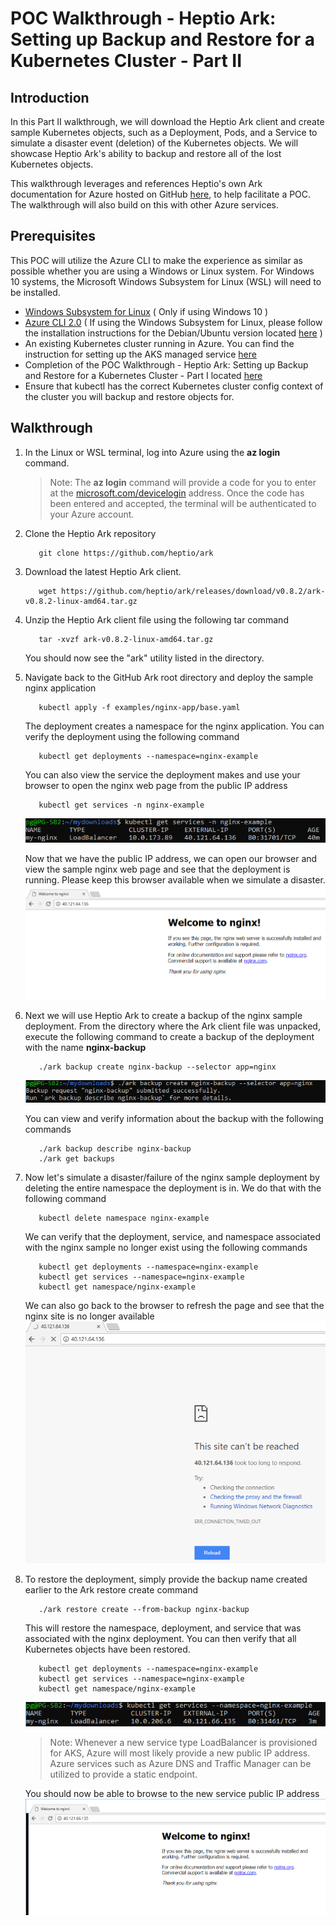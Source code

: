 # POC Walkthrough - Heptio Ark: Setting up Backup and Restore for a Kubernetes Cluster - Part II

## Introduction
In this Part II walkthrough, we will download the Heptio Ark client and create sample Kubernetes objects, such as a Deployment, Pods, and a Service to simulate a disaster event (deletion) of the Kubernetes objects. We will showcase Heptio Ark's ability to backup and restore all of the lost Kubernetes objects.

This walkthrough leverages and references Heptio's own Ark documentation for Azure hosted on GitHub [here](https://heptio.github.io/ark/v0.8.1/index.html), to help facilitate a POC. The walkthrough will also build on this with other Azure services.

## Prerequisites
This POC will utilize the Azure CLI to make the experience as similar as possible whether you are using a Windows or Linux system. For Windows 10 systems, the Microsoft Windows Subsystem for Linux (WSL) will need to be installed. 
* [Windows Subsystem for Linux](https://docs.microsoft.com/en-us/windows/wsl/install-win10) ( Only if using Windows 10 )
* [Azure CLI 2.0](https://docs.microsoft.com/en-us/cli/azure/install-azure-cli?view=azure-cli-latest) ( If using the Windows Subsystem for Linux, please follow the installation instructions for the Debian/Ubuntu version located [here](https://docs.microsoft.com/en-us/cli/azure/install-azure-cli-apt?view=azure-cli-latest) )
* An existing Kubernetes cluster running in Azure. You can find the instruction for setting up the AKS managed service [here](https://github.com/Azure/fta-internalbusinessapps/blob/master/appmodernization/containers/articles/acs-aks-managed-deployment.md)
* Completion of the POC Walkthrough - Heptio Ark: Setting up Backup and Restore for a Kubernetes Cluster - Part I located [here](https://github.com/Azure/fta-internalbusinessapps/blob/master/appmodernization/containers/articles/heptio-ark-kubernestes-setup.md)
* Ensure that kubectl has the correct Kubernetes cluster config context of the cluster you will backup and restore objects for.


## Walkthrough
1. In the Linux or WSL terminal, log into Azure using the **az login** command.

   > Note: The **az login** command will provide a code for you to enter at the [microsoft.com/devicelogin](https://microsoft.com/devicelogin) address. Once the code has been entered and accepted, the terminal will be authenticated to your Azure account.
2. Clone the Heptio Ark repository 
   ```
      git clone https://github.com/heptio/ark      
   ```
3. Download the latest Heptio Ark client. 
   ```
      wget https://github.com/heptio/ark/releases/download/v0.8.2/ark-v0.8.2-linux-amd64.tar.gz
   ```
4. Unzip the Heptio Ark client file using the following tar command
   ```
      tar -xvzf ark-v0.8.2-linux-amd64.tar.gz
   ```
   You should now see the "ark" utility listed in the directory.
5. Navigate back to the GitHub Ark root directory and deploy the sample nginx application
   ```
      kubectl apply -f examples/nginx-app/base.yaml
   ```
   The deployment creates a namespace for the nginx application. You can verify the deployment using the following command
   ```
      kubectl get deployments --namespace=nginx-example
   ```
   You can also view the service the deployment makes and use your browser to open the nginx web page from the public IP address
   ```
      kubectl get services -n nginx-example
   ```
   ![Screenshot](images/heptio-ark-kubernestes-backup/heptio-ark-view-example-service.png)
   
   Now that we have the public IP address, we can open our browser and view the sample nginx web page and see that the deployment is running. Please keep this browser available when we simulate a disaster.
   ![Screenshot](images/heptio-ark-kubernestes-backup/heptio-ark-view-example-service-page.png)
6. Next we will use Heptio Ark to create a backup of the nginx sample deployment. From the directory where the Ark client file was unpacked, execute the following command to create a backup of the deployment with the name **nginx-backup**
   ```
      ./ark backup create nginx-backup --selector app=nginx
   ```
   ![Screenshot](images/heptio-ark-kubernestes-backup/heptio-ark-create-example-backup.png)
   
   You can view and verify information about the backup with the following commands
   ```
      ./ark backup describe nginx-backup
      ./ark get backups
   ```
7. Now let's simulate a disaster/failure of the nginx sample deployment by deleting the entire namespace the deployment is in. We do that with the following command
   ```
      kubectl delete namespace nginx-example
   ```
   We can verify that the deployment, service, and namespace associated with the nginx sample no longer exist using the following commands
   ```
      kubectl get deployments --namespace=nginx-example
      kubectl get services --namespace=nginx-example
      kubectl get namespace/nginx-example
   ```
   We can also go back to the browser to refresh the page and see that the nginx site is no longer available
   ![Screenshot](images/heptio-ark-kubernestes-backup/heptio-ark-view-example-service-error-page-v2.png)
8. To restore the deployment, simply provide the backup name created earlier to the Ark restore create command
   ```
      ./ark restore create --from-backup nginx-backup
   ```
   This will restore the namespace, deployment, and service that was associated with the nginx deployment. You can then verify that all Kubernetes objects have been restored.
   ```
      kubectl get deployments --namespace=nginx-example
      kubectl get services --namespace=nginx-example
      kubectl get namespace/nginx-example
   ```
   ![Screenshot](images/heptio-ark-kubernestes-backup/heptio-ark-view-restore-service.png)
   > Note: Whenever a new service type LoadBalancer is provisioned for AKS, Azure will most likely provide a new public IP address. Azure services such as Azure DNS and Traffic Manager can be utilized to provide a static endpoint.
   
   You should now be able to browse to the new service public IP address
   ![Screenshot](images/heptio-ark-kubernestes-backup/heptio-ark-view-restore-service-page.png)
   
   
   
   
      
